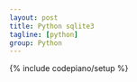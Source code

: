 ```yaml
---
layout: post
title: Python sqlite3
tagline: [python] 
group: Python
---
```

{% include codepiano/setup %}
